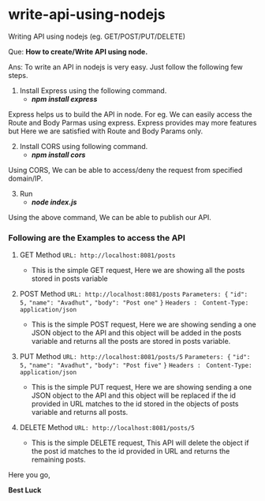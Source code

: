 # write-api-using-nodejs
Writing API using nodejs (eg. GET/POST/PUT/DELETE) 

Que:
**How to create/Write API using node.**

Ans:
To write an API in nodejs is very easy. Just follow the following few steps.

1) Install Express using the following command.
   - _**npm install express**_

Express helps us to build the API in node. For eg. We can easily access the Route and Body Parmas using express. Express provides may more features but Here we are satisfied with Route and Body Params only.

2) Install CORS using following command.
   - _**npm install cors**_

Using CORS, We can be able to access/deny the request from specified domain/IP.


3) Run 
   - _**node index.js**_

Using the above command, We can be able to publish our API.

### Following are the Examples to access the API
1) GET Method
`URL: http://localhost:8081/posts`

   - This is the simple GET request, Here we are showing all the posts stored in posts variable

2) POST Method
`URL: http://localhost:8081/posts`
`Parameters: {`
        `"id": 5,`
        `"name": "Avadhut",`
        `"body": "Post one"`
    `}`
`Headers : `
	`Content-Type: application/json`

   - This is the simple POST request, Here we are showing sending a one JSON object to the API and this object will be added in the posts variable and returns all the posts are stored in posts variable.

3) PUT Method
`URL: http://localhost:8081/posts/5`
`Parameters: {`
        `"id": 5,`
        `"name": "Avadhut",`
        `"body": "Post five"`
    `}`
`Headers : `
	`Content-Type: application/json`

   - This is the simple PUT request, Here we are showing sending a one JSON object to the API and this object will be replaced if the id provided in URL matches to the id stored in the objects of posts variable and returns all posts.

4) DELETE Method
`URL: http://localhost:8081/posts/5`

   - This is the simple DELETE request, This API will delete the object if the post id matches to the id provided in URL and returns the remaining posts.


Here you go,

**Best Luck**